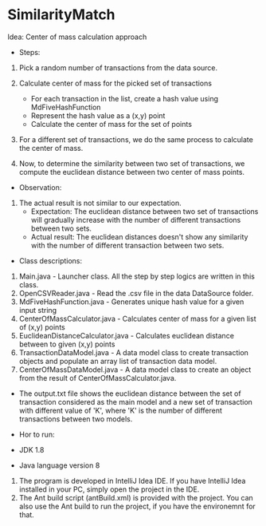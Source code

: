 # SimilarityMatch
Idea: Center of mass calculation approach
- Steps:
1. Pick a random number of transactions from the data source.
2. Calculate center of mass for the picked set of transactions
    - For each transaction in the list, create a hash value using MdFiveHashFunction
    - Represent the hash value as a (x,y) point 
    - Calculate the center of mass for the set of points
    
3. For a different set of transactions, we do the same process to calculate the center of mass.

4. Now, to determine the similarity between two set of transactions, we compute the euclidean distance between two center of mass points.

- Observation:
1. The actual result is not similar to our expectation.
    - Expectation: The euclidean distance between two set of transactions will gradually increase with the number of different transactions between two sets.
    - Actual result: The euclidean distances doesn't show any similarity with the number of different transaction between two sets.

- Class descriptions:
1. Main.java - Launcher class. All the step by step logics are written in this class.
2. OpenCSVReader.java - Read the .csv file in the data DataSource folder.
3. MdFiveHashFunction.java - Generates unique hash value for a given input string
4. CenterOfMassCalculator.java - Calculates center of mass for a given list of (x,y) points
5. EuclideanDistanceCalculator.java - Calculates euclidean distance between to given (x,y) points
6. TransactionDataModel.java - A data model class to create transaction objects and populate an array list of transaction data model.
7. CenterOfMassDataModel.java - A data model class to create an object from the result of CenterOfMassCalculator.java.
- The output.txt file shows the euclidean distance between the set of transaction considered as the main model and a new set of transaction with different value of 'K', where 'K' is the number of different transactions between two models. 

- Hor to run:
- JDK 1.8
- Java language version 8

1. The program is developed in IntelliJ Idea IDE. If you have IntelliJ Idea installed in your PC, simply open the project in the IDE.
2. The Ant build script (antBuild.xml) is provided with the project. You can also use the Ant build to run the project, if you have the environemnt for that.


